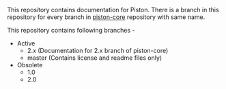 This repository contains documentation for Piston. There is a branch in this repository for every branch in [piston-core](https://github.com/pistonportal/piston-core) repository with same name.

This repository contains following branches -
* Active
	- 2.x (Documentation for 2.x branch of piston-core)
	- master (Contains license and readme files only)
* Obsolete
	- 1.0
	- 2.0